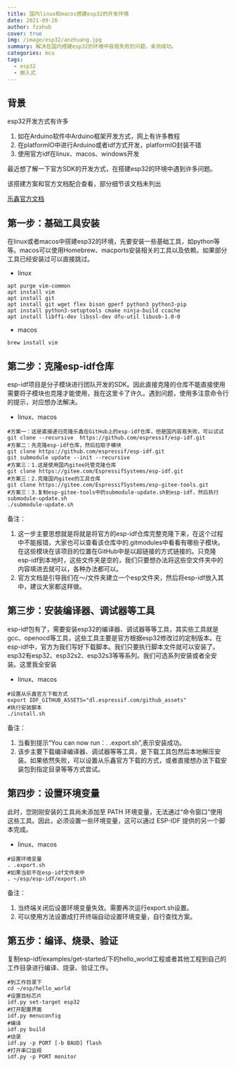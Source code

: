 ```yaml
---
title: 国内linux和macos搭建esp32的开发环境
date: 2021-09-26
author: fzxhub
cover: true
img: /image/esp32/anzhuang.jpg
summary: 解决在国内搭建esp32的环境中容易失败的问题，亲测成功。
categories: mcu
tags:
  - esp32
  - 嵌入式
---
```



## 背景

esp32开发方式有许多
1. 如在Arduino软件中Arduino框架开发方式，网上有许多教程
2. 在platformIO中进行Arduino或者idf方式开发，platformIO封装不错
3. 使用官方idf在linux、macos、windows开发

最近想了解一下官方SDK的开发方式，在搭建esp32的环境中遇到许多问题。

该搭建方案和官方文档配合查看，部分细节该文档未列出

[乐鑫官方文档](https://docs.espressif.com/projects/esp-idf/zh_CN/latest/esp32/get-started/index.html#get-started-get-prerequisites)


## 第一步：基础工具安装

在linux或者macos中搭建esp32的环境，先要安装一些基础工具，如python等等。macos可以使用Homebrew、macports安装相关的工具以及依赖。如果部分工具已经安装过可以直接跳过。
- linux

``` shell
apt purge vim-common
apt install vim
apt install git
apt install git wget flex bison gperf python3 python3-pip 
apt install python3-setuptools cmake ninja-build ccache 
apt install libffi-dev libssl-dev dfu-util libusb-1.0-0
```
- macos

``` shell
brew install vim
```

## 第二步：克隆esp-idf仓库

esp-idf项目是分子模块进行团队开发的SDK。因此直接克隆的仓库不能直接使用需要将子模块也克隆才能使用，我在这里卡了许久。遇到问题，使用多注意命令行的提示，对应想办法解决。

- linux、macos

``` shell
#方案一：这是直接递归克隆乐鑫在GitHub上的esp-idf仓库，但是国内容易失败，可以试试
git clone --recursive  https://github.com/espressif/esp-idf.git
#方案二：先克隆esp-idf仓库，然后拉取子模块
git clone https://github.com/espressif/esp-idf.git
git submodule update --init --recursive
#方案三：1.这是使用国内gitee托管克隆仓库
git clone https://gitee.com/EspressifSystems/esp-idf.git
#方案三：2.克隆国内gitee的工具仓库
git clone https://gitee.com/EspressifSystems/esp-gitee-tools.git
#方案三：3.复制esp-gitee-tools中的submodule-update.sh到esp-idf，然后执行submodule-update.sh
./submodule-update.sh
```
备注：
1. 这一步主要思想就是将就是将官方的esp-idf仓库完整克隆下来，在这个过程中不能报错，大家也可以查看该仓库中的.gitmodules中看看有哪些子模块。在这些模块在该项目的位置在GitHub中是以超链接的方式链接的。只克隆esp-idf到本地时，这些文件夹是空的，我们只要想办法将这些空文件夹中的内容填进去就可以，各种办法都可以。
2. 官方文档是引导我们在～/文件夹建立一个esp文件夹，然后将esp-idf放入其中，建议大家都这样做。

## 第三步：安装编译器、调试器等工具

esp-idf包有了，需要安装esp32的编译器、调试器等等工具，其实些工具就是gcc、openocd等工具，这些工具主要是官方根据esp32修改过的定制版本。在esp-idf中，官方为我们写好下载脚本。我们只要执行脚本文件就可以安装了。esp32有esp32、esp32s2、esp32s3等等系列。我们可选系列安装或者全安装。这里我全安装

- linux、macos

``` shell
#设置从乐鑫官方下载方式
export IDF_GITHUB_ASSETS="dl.espressif.com/github_assets"
#执行安装脚本
./install.sh
```

备注：
1. 当看到提示“You can now run：. .export.sh”,表示安装成功。
2. 该步主要下载编译编译器、调试器等等工具，是下载工具包然后本地解压安装。如果依然失败，可以设置从乐鑫官方下载的方式，或者直接想办法下载安装包到指定目录等等方式尝试。

## 第四步：设置环境变量

此时，您刚刚安装的工具尚未添加至 PATH 环境变量，无法通过“命令窗口”使用这些工具。因此，必须设置一些环境变量，这可以通过 ESP-IDF 提供的另一个脚本完成。

- linux、macos

``` shell
#设置环境变量
. .export.sh
#如果当前不在esp-idf文件夹中
. ~/esp/esp-idf/export.sh
```

备注：
1. 当终端关闭后设置环境变量失效。需要再次运行export.sh设置。
2. 可以使用方法设置成打开终端自动设置环境变量，自行查找方案。

## 第五步：编译、烧录、验证

复制esp-idf/examples/get-started/下的hello_world工程或者其他工程到自己的工作目录进行编译、烧录、验证工作。

``` shell
#到工作目录下
cd ~/esp/hello_world
#设置目标芯片
idf.py set-target esp32
#打开配置界面
idf.py menuconfig
#编译
idf.py build
#烧录
idf.py -p PORT [-b BAUD] flash
#打开串口监视
idf.py -p PORT monitor
```

